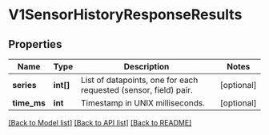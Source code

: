 # V1SensorHistoryResponseResults

## Properties
Name | Type | Description | Notes
------------ | ------------- | ------------- | -------------
**series** | **int[]** | List of datapoints, one for each requested (sensor, field) pair. | [optional] 
**time_ms** | **int** | Timestamp in UNIX milliseconds. | [optional] 

[[Back to Model list]](../README.md#documentation-for-models) [[Back to API list]](../README.md#documentation-for-api-endpoints) [[Back to README]](../README.md)


